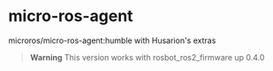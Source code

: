 # micro-ros-agent
microros/micro-ros-agent:humble with Husarion's extras

> **Warning**
> This version works with rosbot_ros2_firmware up 0.4.0
